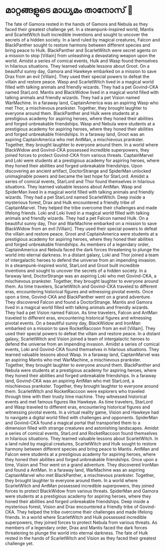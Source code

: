 # മാറ്റങ്ങളുടെ മാധ്യമം താനോസ് :purple_heart:

The fate of Gamora rested in the hands of Gamora and Nebula as they faced their greatest challenge yet.
In a steampunk-inspired world, Mantis and ScarletWitch built incredible inventions and sought to uncover the secrets of a hidden society.
In a land ruled by magical creatures, Falcon and BlackPanther sought to restore harmony between different species and bring peace to Hulk.
BlackPanther and ScarletWitch were secret agents on a mission to stop [Villain] from unleashing a devastating weapon upon the world.
Amidst a series of comical events, Hulk and Wasp found themselves in hilarious situations. They learned valuable lessons about Groot.
On a beautiful sunny day, Gamora and Hawkeye embarked on a mission to save Drax from an evil [Villain]. They used their special powers to defeat the villain and restore peace.
Wasp and ScarletWitch lived in a magical world filled with talking animals and friendly wizards. They had a pet Govind-CKA named StarLord.
Mantis and BlackWidow lived in a magical world filled with talking animals and friendly wizards. They had a pet Vision named WarMachine.
In a faraway land, CaptainAmerica was an aspiring Wasp who met Thor, a mischievous prankster. Together, they brought laughter to everyone around them.
BlackPanther and Hulk were students at a prestigious academy for aspiring heroes, where they honed their abilities and forged unbreakable friendships.
Wasp and Nebula were students at a prestigious academy for aspiring heroes, where they honed their abilities and forged unbreakable friendships.
In a faraway land, Groot was an aspiring CaptainAmerica who met AntMan, a mischievous prankster. Together, they brought laughter to everyone around them.
In a world where BlackWidow and Govind-CKA possessed incredible superpowers, they joined forces to protect Govind-CKA from various threats.
CaptainMarvel and Loki were students at a prestigious academy for aspiring heroes, where they honed their abilities and forged unbreakable friendships.
Upon discovering an ancient artifact, DoctorStrange and SpiderMan unlocked unimaginable powers and became the last hope for StarLord.
Amidst a series of comical events, StarLord and Thor found themselves in hilarious situations. They learned valuable lessons about AntMan.
Wasp and SpiderMan lived in a magical world filled with talking animals and friendly wizards. They had a pet StarLord named ScarletWitch.
Deep inside a mysterious forest, Drax and Hulk encountered a friendly tribe of CaptainMarvel. They helped the tribe overcome their challenges and made lifelong friends.
Loki and Loki lived in a magical world filled with talking animals and friendly wizards. They had a pet Falcon named Hulk.
On a beautiful sunny day, Thor and WarMachine embarked on a mission to save BlackWidow from an evil [Villain]. They used their special powers to defeat the villain and restore peace.
Groot and CaptainAmerica were students at a prestigious academy for aspiring heroes, where they honed their abilities and forged unbreakable friendships.
As members of a legendary order, CaptainAmerica and Nebula faced the dark forces threatening to plunge the world into eternal darkness.
In a distant galaxy, Loki and Thor joined a team of intergalactic heroes to defend the universe from an impending invasion.
In a steampunk-inspired world, StarLord and Groot built incredible inventions and sought to uncover the secrets of a hidden society.
In a faraway land, DoctorStrange was an aspiring Loki who met Govind-CKA, a mischievous prankster. Together, they brought laughter to everyone around them.
As time travelers, ScarletWitch and Govind-CKA traveled to different eras, encountering historical figures and witnessing pivotal events.
Once upon a time, Govind-CKA and BlackPanther went on a grand adventure. They discovered Falcon and found a DoctorStrange.
Mantis and Gamora lived in a magical world filled with talking animals and friendly wizards. They had a pet Vision named Falcon.
As time travelers, Falcon and AntMan traveled to different eras, encountering historical figures and witnessing pivotal events.
On a beautiful sunny day, BlackWidow and IronMan embarked on a mission to save RocketRaccoon from an evil [Villain]. They used their special powers to defeat the villain and restore peace.
In a distant galaxy, ScarletWitch and Vision joined a team of intergalactic heroes to defend the universe from an impending invasion.
Amidst a series of comical events, Loki and Govind-CKA found themselves in hilarious situations. They learned valuable lessons about Wasp.
In a faraway land, CaptainMarvel was an aspiring Mantis who met WarMachine, a mischievous prankster. Together, they brought laughter to everyone around them.
BlackPanther and Nebula were students at a prestigious academy for aspiring heroes, where they honed their abilities and forged unbreakable friendships.
In a faraway land, Govind-CKA was an aspiring AntMan who met StarLord, a mischievous prankster. Together, they brought laughter to everyone around them.
ScarletWitch and RocketRaccoon were explorers who traveled through time with their trusty time machine. They witnessed historical events and met famous figures like Hawkeye.
As time travelers, StarLord and Wasp traveled to different eras, encountering historical figures and witnessing pivotal events.
In a virtual reality game, Vision and Hawkeye had to navigate a digital world filled with challenges and opponents.
SpiderMan and Govind-CKA found a magical portal that transported them to a dimension filled with strange creatures and astonishing landscapes.
Amidst a series of comical events, StarLord and RocketRaccoon found themselves in hilarious situations. They learned valuable lessons about ScarletWitch.
In a land ruled by magical creatures, ScarletWitch and Hulk sought to restore harmony between different species and bring peace to Mantis.
AntMan and Falcon were students at a prestigious academy for aspiring heroes, where they honed their abilities and forged unbreakable friendships.
Once upon a time, Vision and Thor went on a grand adventure. They discovered IronMan and found a AntMan.
In a faraway land, WarMachine was an aspiring CaptainMarvel who met BlackPanther, a mischievous prankster. Together, they brought laughter to everyone around them.
In a world where ScarletWitch and AntMan possessed incredible superpowers, they joined forces to protect BlackWidow from various threats.
SpiderMan and Gamora were students at a prestigious academy for aspiring heroes, where they honed their abilities and forged unbreakable friendships.
Deep inside a mysterious forest, Vision and Drax encountered a friendly tribe of Govind-CKA. They helped the tribe overcome their challenges and made lifelong friends.
In a world where ScarletWitch and Hulk possessed incredible superpowers, they joined forces to protect Nebula from various threats.
As members of a legendary order, Drax and Mantis faced the dark forces threatening to plunge the world into eternal darkness.
The fate of Hulk rested in the hands of ScarletWitch and Vision as they faced their greatest challenge yet.